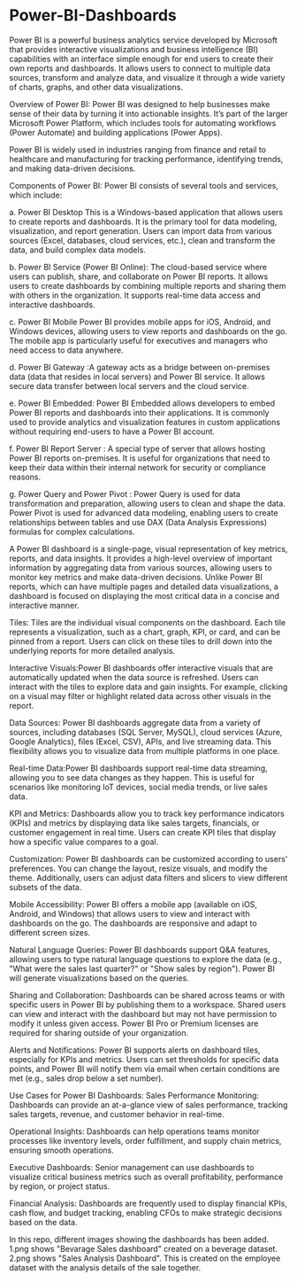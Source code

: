 # Power-BI-Dashboards
Power BI is a powerful business analytics service developed by Microsoft that provides interactive visualizations and business intelligence (BI) capabilities with an interface simple enough for end users to create their own reports and dashboards. It allows users to connect to multiple data sources, transform and analyze data, and visualize it through a wide variety of charts, graphs, and other data visualizations.

Overview of Power BI: 
Power BI was designed to help businesses make sense of their data by turning it into actionable insights. It’s part of the larger Microsoft Power Platform, which includes tools for automating workflows (Power Automate) and building applications (Power Apps).

Power BI is widely used in industries ranging from finance and retail to healthcare and manufacturing for tracking performance, identifying trends, and making data-driven decisions.

Components of Power BI: 
Power BI consists of several tools and services, which include:

a. Power BI Desktop This is a Windows-based application that allows users to create reports and dashboards. It is the primary tool for data modeling, visualization, and report generation. Users can import data from various sources (Excel, databases, cloud services, etc.), clean and transform the data, and build complex data models.

b. Power BI Service (Power BI Online):  The cloud-based service where users can publish, share, and collaborate on Power BI reports. It allows users to create dashboards by combining multiple reports and sharing them with others in the organization. It supports real-time data access and interactive dashboards.

c. Power BI Mobile
Power BI provides mobile apps for iOS, Android, and Windows devices, allowing users to view reports and dashboards on the go. The mobile app is particularly useful for executives and managers who need access to data anywhere.

d. Power BI Gateway :A gateway acts as a bridge between on-premises data (data that resides in local servers) and Power BI service. It allows secure data transfer between local servers and the cloud service.

e. Power BI Embedded:  Power BI Embedded allows developers to embed Power BI reports and dashboards into their applications. It is commonly used to provide analytics and visualization features in custom applications without requiring end-users to have a Power BI account.

f. Power BI Report Server : A special type of server that allows hosting Power BI reports on-premises. It is useful for organizations that need to keep their data within their internal network for security or compliance reasons.

g. Power Query and Power Pivot : Power Query is used for data transformation and preparation, allowing users to clean and shape the data.
Power Pivot is used for advanced data modeling, enabling users to create relationships between tables and use DAX (Data Analysis Expressions) formulas for complex calculations.

A Power BI dashboard is a single-page, visual representation of key metrics, reports, and data insights. It provides a high-level overview of important information by aggregating data from various sources, allowing users to monitor key metrics and make data-driven decisions. Unlike Power BI reports, which can have multiple pages and detailed data visualizations, a dashboard is focused on displaying the most critical data in a concise and interactive manner.

Tiles: Tiles are the individual visual components on the dashboard. Each tile represents a visualization, such as a chart, graph, KPI, or card, and can be pinned from a report. Users can click on these tiles to drill down into the underlying reports for more detailed analysis.

Interactive Visuals:Power BI dashboards offer interactive visuals that are automatically updated when the data source is refreshed. Users can interact with the tiles to explore data and gain insights. For example, clicking on a visual may filter or highlight related data across other visuals in the report.

Data Sources: Power BI dashboards aggregate data from a variety of sources, including databases (SQL Server, MySQL), cloud services (Azure, Google Analytics), files (Excel, CSV), APIs, and live streaming data. This flexibility allows you to visualize data from multiple platforms in one place.

Real-time Data:Power BI dashboards support real-time data streaming, allowing you to see data changes as they happen. This is useful for scenarios like monitoring IoT devices, social media trends, or live sales data.

KPI and Metrics: Dashboards allow you to track key performance indicators (KPIs) and metrics by displaying data like sales targets, financials, or customer engagement in real time. Users can create KPI tiles that display how a specific value compares to a goal.

Customization: Power BI dashboards can be customized according to users' preferences. You can change the layout, resize visuals, and modify the theme. Additionally, users can adjust data filters and slicers to view different subsets of the data.

Mobile Accessibility: Power BI offers a mobile app (available on iOS, Android, and Windows) that allows users to view and interact with dashboards on the go. The dashboards are responsive and adapt to different screen sizes.

Natural Language Queries: Power BI dashboards support Q&A features, allowing users to type natural language questions to explore the data (e.g., "What were the sales last quarter?" or "Show sales by region"). Power BI will generate visualizations based on the queries.

Sharing and Collaboration: Dashboards can be shared across teams or with specific users in Power BI by publishing them to a workspace. Shared users can view and interact with the dashboard but may not have permission to modify it unless given access. Power BI Pro or Premium licenses are required for sharing outside of your organization.

Alerts and Notifications: Power BI supports alerts on dashboard tiles, especially for KPIs and metrics. Users can set thresholds for specific data points, and Power BI will notify them via email when certain conditions are met (e.g., sales drop below a set number).

Use Cases for Power BI Dashboards:
Sales Performance Monitoring:
Dashboards can provide an at-a-glance view of sales performance, tracking sales targets, revenue, and customer behavior in real-time.

Operational Insights:
Dashboards can help operations teams monitor processes like inventory levels, order fulfillment, and supply chain metrics, ensuring smooth operations.

Executive Dashboards:
Senior management can use dashboards to visualize critical business metrics such as overall profitability, performance by region, or project status.

Financial Analysis:
Dashboards are frequently used to display financial KPIs, cash flow, and budget tracking, enabling CFOs to make strategic decisions based on the data.

In this repo, different images showing the dashboards has been added. 1.png shows "Bevarage Sales dashboard" created on a beverage dataset.
2.png shows "Sales Analysis Dashboard". This is created on the employee dataset with the analysis details of the sale together. 

